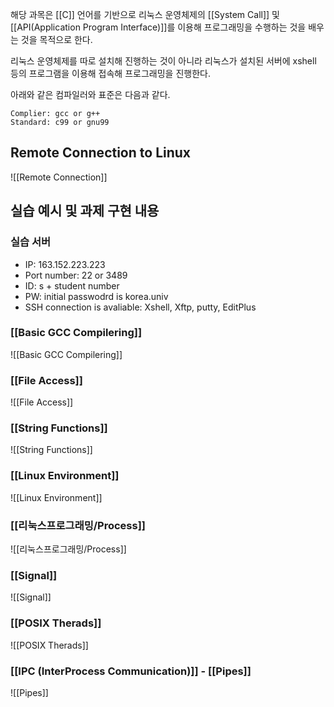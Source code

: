해당 과목은 [[C]] 언어를 기반으로 리눅스 운영체제의 [[System Call]] 및 [[API(Application Program Interface)]]를 이용해 프로그래밍을 수행하는 것을 배우는 것을 목적으로 한다.

리눅스 운영체제를 따로 설치해 진행하는 것이 아니라 리눅스가 설치된 서버에 xshell 등의 프로그램을 이용해 접속해 프로그래밍을 진행한다. 

아래와 같은 컴파일러와 표준은 다음과 같다. 

	Complier: gcc or g++
	Standard: c99 or gnu99

## Remote Connection to Linux

![[Remote Connection]]

## 실습 예시 및 과제 구현 내용

### 실습 서버 
+ IP: 163.152.223.223
+ Port number: 22 or 3489
+ ID: s + student number
+ PW: initial passwodrd is korea.univ
+ SSH connection is avaliable: Xshell, Xftp, putty, EditPlus
### [[Basic GCC Compilering]]
![[Basic GCC Compilering]]

### [[File Access]]
![[File Access]]

### [[String Functions]]
![[String Functions]]

### [[Linux Environment]]
![[Linux Environment]]
### [[리눅스프로그래밍/Process]]
![[리눅스프로그래밍/Process]]
### [[Signal]]
![[Signal]]
### [[POSIX Therads]]
![[POSIX Therads]]
### [[IPC (InterProcess Communication)]] - [[Pipes]]
![[Pipes]]